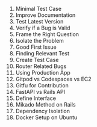 1. Minimal Test Case
2. Improve Documentation
3. Test Latest Version
4. Verify if a Bug is Valid
5. Frame the Right Question
6. Isolate the Problem
7. Good First Issue
8. Finding Relevant Test
9. Create Test Case
10. Router Related Bugs
11. Using Production App
12. Gitpod vs Codespaces vs EC2
13. Gitfu for Contribution
14. FastAPI vs Rails API
15. Define Interface
16. Mikado Method on Rails
17. Dependency Isolation
18. Docker Setup on Ubuntu